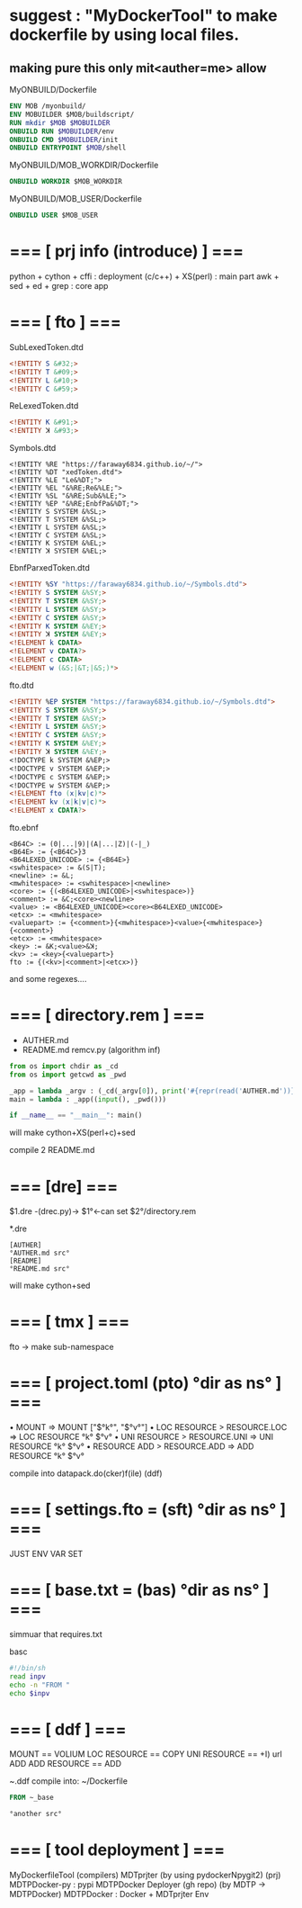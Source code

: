 # suggest : "MyDockerTool" to make dockerfile by using local files.

## making pure this only mit<auther=me> allow

MyONBUILD/Dockerfile
```dockerfile
ENV MOB /myonbuild/
ENV MOBUILDER $MOB/buildscript/
RUN mkdir $MOB $MOBUILDER
ONBUILD RUN $MOBUILDER/env
ONBUILD CMD $MOBUILDER/init
ONBUILD ENTRYPOINT $MOB/shell
```

MyONBUILD/MOB_WORKDIR/Dockerfile
```dockerfile
ONBUILD WORKDIR $MOB_WORKDIR
```

MyONBUILD/MOB_USER/Dockerfile
```dockerfile
ONBUILD USER $MOB_USER
```

# === [ prj info (introduce) ] === #

python + cython + cffi : deployment
(c/c++) + XS(perl) : main part
awk + sed + ed + grep : core app

# === [ fto ] === #

SubLexedToken.dtd
```dtd
<!ENTITY S &#32;>
<!ENTITY T &#09;>
<!ENTITY L &#10;>
<!ENTITY C &#59;>
```

ReLexedToken.dtd
```dtd
<!ENTITY K &#91;>
<!ENTITY ꓘ &#93;>
```

Symbols.dtd
```
<!ENTITY %RE "https://faraway6834.github.io/~/">
<!ENTITY %DT "xedToken.dtd">
<!ENTITY %LE "Le&%DT;">
<!ENTITY %EL "&%RE;Re&%LE;">
<!ENTITY %SL "&%RE;Sub&%LE;">
<!ENTITY %EP "&%RE;EnbfPa&%DT;">
<!ENTITY S SYSTEM &%SL;>
<!ENTITY T SYSTEM &%SL;>
<!ENTITY L SYSTEM &%SL;>
<!ENTITY C SYSTEM &%SL;>
<!ENTITY K SYSTEM &%EL;>
<!ENTITY ꓘ SYSTEM &%EL;>
```

EbnfParxedToken.dtd
```dtd
<!ENTITY %SY "https://faraway6834.github.io/~/Symbols.dtd">
<!ENTITY S SYSTEM &%SY;>
<!ENTITY T SYSTEM &%SY;>
<!ENTITY L SYSTEM &%SY;>
<!ENTITY C SYSTEM &%SY;>
<!ENTITY K SYSTEM &%EY;>
<!ENTITY ꓘ SYSTEM &%EY;>
<!ELEMENT k CDATA>
<!ELEMENT v CDATA?>
<!ELEMENT c CDATA>
<!ELEMENT w (&S;|&T;|&S;)*>
```

fto.dtd
```dtd
<!ENTITY %EP SYSTEM "https://faraway6834.github.io/~/Symbols.dtd">
<!ENTITY S SYSTEM &%SY;>
<!ENTITY T SYSTEM &%SY;>
<!ENTITY L SYSTEM &%SY;>
<!ENTITY C SYSTEM &%SY;>
<!ENTITY K SYSTEM &%EY;>
<!ENTITY ꓘ SYSTEM &%EY;>
<!DOCTYPE k SYSTEM &%EP;>
<!DOCTYPE v SYSTEM &%EP;>
<!DOCTYPE c SYSTEM &%EP;>
<!DOCTYPE w SYSTEM &%EP;>
<!ELEMENT fto (x|kv|c)*>
<!ELEMENT kv (x|k|v|c)*>
<!ELEMENT x CDATA?>
```

fto.ebnf
```ebnf
<B64C> := (0|...|9)|(A|...|Z)|(-|_)
<B64E> := {<B64C>}3
<B64LEXED_UNICODE> := {<B64E>}
<swhitespace> := &(S|T);
<newline> := &L;
<mwhitespace> := <swhitespace>|<newline>
<core> := {(<B64LEXED_UNICODE>|<swhitespace>)}
<comment> := &C;<core><newline>
<value> := <B64LEXED_UNICODE><core><B64LEXED_UNICODE>
<etcx> := <mwhitespace>
<valuepart> := {<comment>}{<mwhitespace>}<value>{<mwhitespace>}{<comment>}
<etcx> := <mwhitespace>
<key> := &K;<value>&ꓘ;
<kv> := <key>{<valuepart>}
fto := {(<kv>|<comment>|<etcx>)}
```

and some regexes....

# === [ directory.rem ] === #
 - AUTHER.md
 - README.md
remcv.py (algorithm inf)
```python 
from os import chdir as _cd
from os import getcwd as _pwd

_app = lambda _argv : (_cd(_argv[0]), print('#{repr(read('AUTHER.md'))}\n{read('README.md')}'), _cd(_argv[1]))
main = lambda : _app((input(), _pwd()))

if __name__ == "__main__": main()
```

will make cython+XS(perl+c)+sed

compile 2 README.md

# === [dre] === #

$1.dre -(drec.py)-> $1°<-can set $2°/directory.rem

*.dre
```fto
[AUTHER]
°AUTHER.md src°
[README]
°README.md src°
```

will make cython+sed

# === [ tmx ] === #
fto -> make sub-namespace

# === [ project.toml (pto) °dir as ns° ] === #
• MOUNT
=> MOUNT ["$°k°", "$°v°"]
• LOC RESOURCE > RESOURCE.LOC
=> LOC RESOURCE °k° $°v°
• UNI RESOURCE > RESOURCE.UNI
=> UNI RESOURCE °k° $°v°
• RESOURCE ADD > RESOURCE.ADD
=> ADD RESOURCE °k° $°v°

compile into datapack.do(cker)f(ile) (ddf)

# === [ settings.fto = (sft) °dir as ns° ] === #

JUST ENV VAR SET

# === [ base.txt = (bas) °dir as ns° ] === #

simmuar that requires.txt

basc
```sh
#!/bin/sh
read inpv
echo -n "FROM "
echo $inpv
```

# === [ ddf ] === #

MOUNT == VOLIUM
LOC RESOURCE == COPY
UNI RESOURCE == +I) url ADD
ADD RESOURCE == ADD

~.ddf compile into:
~/Dockerfile
```dockerfile
FROM ~_base

°another src°
```

# === [ tool deployment ] === #

MyDockerfileTool (compilers)
MDTprjter (by using pydockerNpygit2) (prj)
MDTPDocker-py : pypi
MDTPDocker Deployer (gh repo) (by MDTP -> MDTPDocker) 
MDTPDocker : Docker +  MDTprjter Env
